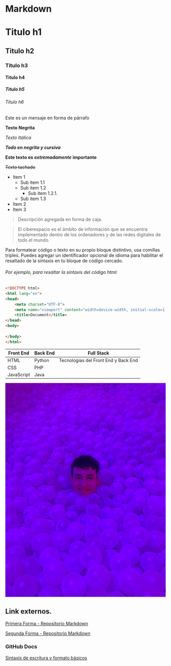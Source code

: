 # Markdown

# Titulo h1
## Titulo h2
### Titulo h3
#### Titulo h4
##### Titulo h5
###### Titulo h6

Este es un mensaje en forma de párrafo

**Texto Negrita**

*Texto Itálica*

***Todo en negrita y cursiva***

**Este texto es _extremadamente_ importante**

~~Texto tachado~~

- Item 1
    - Sub item 1.1
    - Sub item 1.2
        - Sub item 1.2.1.
    - Sub item 1.3
- Item 2
- Item 3

> Descripción agregada en forma de caja.

> El ciberespacio​ es el ámbito de información que se encuentra implementado dentro de los ordenadores y de las redes digitales de todo el mundo.


Para formatear código o texto en su propio bloque distintivo, usa comillas triples.
Puedes agregar un identificador opcional de idioma para habilitar el resaltado de la sintaxis en tu bloque de código cercado.
###### Por ejemplo, para resaltar la sintaxis del código html:
```html
<!DOCTYPE html>
<html lang="en">
<head>
	<meta charset="UTF-8">
	<meta name="viewport" content="width=device-width, initial-scale=1.0">
	<title>Document</title>
</head>
<body>
	
</body>
</html>
```

|Front End|Back End| Full Stack
|--|--|--|
|HTML|Python|Tecnologias del Front End y Back End|
| CSS|PHP||
|JavaScript|Java|


![Fotografía del creador](pictures/1695117876891.jpg)

## Link externos. 
[Primera Forma - Repositorio Markdown](https://github.com/edinvd/Markdown)

[Segunda Forma - Repositorio Markdown]


[Segunda Forma - Repositorio Markdown]: (https://github.com/edinvd/Markdown).


### GitHub Docs
[Sintaxis de escritura y formato básicos](https://docs.github.com/es/github/writing-on-github/basic-writing-and-formatting-syntax)
